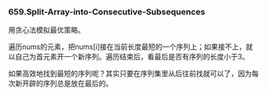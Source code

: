 ### 659.Split-Array-into-Consecutive-Subsequences

用贪心法模拟最优策略。

遍历nums的元素，把nums[i]接在当前长度最短的一个序列上；如果接不上，就以自己为首元素开一个新序列。遍历结束后，看最后是否有序列的长度小于3。

如果高效地找到最短的序列呢？其实只要在序列集里从后往前找就可以了，因为每次新开辟的序列总是放在最后的。
